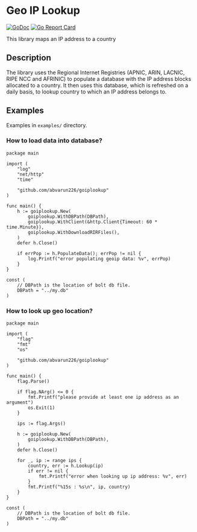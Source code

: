 # Geo IP Lookup

[![GoDoc](https://godoc.org/github.com/abvarun226/goiplookup?status.svg)](https://godoc.org/github.com/abvarun226/goiplookup)
[![Go Report Card](https://goreportcard.com/badge/github.com/abvarun226/goiplookup)](https://goreportcard.com/report/github.com/abvarun226/goiplookup)

This library maps an IP address to a country

## Description
The library uses the Regional Internet Registries (APNIC, ARIN, LACNIC, RIPE NCC and AFRINIC) to populate a database with the IP address blocks allocated to a country. It then uses this database, which is refreshed on a daily basis, to lookup country to which an IP address belongs to.

## Examples
Examples in `examples/` directory.

### How to load data into database?
```
package main

import (
	"log"
	"net/http"
	"time"

	"github.com/abvarun226/goiplookup"
)

func main() {
	h := goiplookup.New(
		goiplookup.WithDBPath(DBPath),
		goiplookup.WithClient(&http.Client{Timeout: 60 * time.Minute}),
		goiplookup.WithDownloadRIRFiles(),
	)
	defer h.Close()

	if errPop := h.PopulateData(); errPop != nil {
		log.Printf("error populating geoip data: %v", errPop)
	}
}

const (
	// DBPath is the location of bolt db file.
	DBPath = "../my.db"
)
```

### How to look up geo location?
```
package main

import (
	"flag"
	"fmt"
	"os"

	"github.com/abvarun226/goiplookup"
)

func main() {
	flag.Parse()

	if flag.NArg() <= 0 {
		fmt.Printf("please provide at least one ip address as an argument")
		os.Exit(1)
	}

	ips := flag.Args()

	h := goiplookup.New(
		goiplookup.WithDBPath(DBPath),
	)
	defer h.Close()

	for _, ip := range ips {
		country, err := h.Lookup(ip)
		if err != nil {
			fmt.Printf("error when looking up ip address: %v", err)
		}
		fmt.Printf("%15s : %s\n", ip, country)
	}
}

const (
	// DBPath is the location of bolt db file.
	DBPath = "../my.db"
)
```
